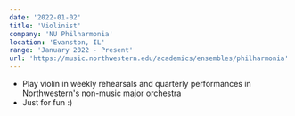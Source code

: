 ```yaml
---
date: '2022-01-02'
title: 'Violinist'
company: 'NU Philharmonia'
location: 'Evanston, IL'
range: 'January 2022 - Present'
url: 'https://music.northwestern.edu/academics/ensembles/philharmonia'
---
```


- Play violin in weekly rehearsals and quarterly performances in Northwestern's non-music major orchestra
- Just for fun :)
